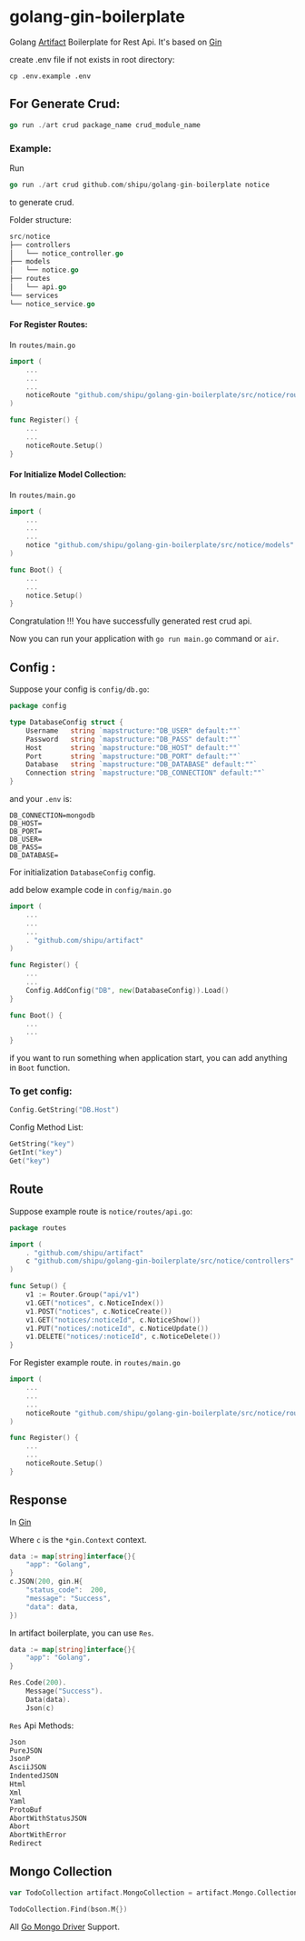 # golang-gin-boilerplate
Golang [Artifact](https://github.com/shipu/artifact) Boilerplate for Rest Api. It's based on [Gin](https://github.com/gin-gonic/gin)

create .env file if not exists in root directory:
```shell
cp .env.example .env
```
## For Generate Crud: 
```go
go run ./art crud package_name crud_module_name
```

### Example: 

Run 
```go 
go run ./art crud github.com/shipu/golang-gin-boilerplate notice
``` 
to generate crud.

Folder structure: 
```go
src/notice
├── controllers
│   └── notice_controller.go
├── models
│   └── notice.go
├── routes
│   └── api.go
└── services
└── notice_service.go
```

#### For Register Routes:

In `routes/main.go`
```go
import (
    ...	
    ...
    ...
    noticeRoute "github.com/shipu/golang-gin-boilerplate/src/notice/routes"
)

```
```go
func Register() {
    ...
    ...
    noticeRoute.Setup()
}
```
#### For Initialize Model Collection:

In `routes/main.go`
```go
import (
    ...	
    ...
    ...
    notice "github.com/shipu/golang-gin-boilerplate/src/notice/models"
)

```
```go
func Boot() {
    ...
    ...
    notice.Setup()
}
```

Congratulation !!! You have successfully generated rest crud api. 

Now you can run your application with `go run main.go` command or `air`.

## Config :

Suppose your config is `config/db.go`:
```go
package config

type DatabaseConfig struct {
	Username   string `mapstructure:"DB_USER" default:""`
	Password   string `mapstructure:"DB_PASS" default:""`
	Host       string `mapstructure:"DB_HOST" default:""`
	Port       string `mapstructure:"DB_PORT" default:""`
	Database   string `mapstructure:"DB_DATABASE" default:""`
	Connection string `mapstructure:"DB_CONNECTION" default:""`
}
```
and your `.env` is:
```dotenv
DB_CONNECTION=mongodb
DB_HOST=
DB_PORT=
DB_USER=
DB_PASS=
DB_DATABASE=
```

For initialization `DatabaseConfig` config. 

add below example code in `config/main.go`
```go
import (
    ...	
    ...
    ...
    . "github.com/shipu/artifact"
)

```
```go
func Register() {
    ...
    ...
    Config.AddConfig("DB", new(DatabaseConfig)).Load()
}

func Boot() {
    ...
    ...
}
```

if you want to run something when application start, you can add anything in `Boot` function.

### To get config:
```go
Config.GetString("DB.Host")
```

Config Method List:
```go
GetString("key")
GetInt("key")
Get("key")
```

## Route

Suppose example route is `notice/routes/api.go`:
```go
package routes

import (
	. "github.com/shipu/artifact"
	c "github.com/shipu/golang-gin-boilerplate/src/notice/controllers"
)

func Setup() {
    v1 := Router.Group("api/v1")
    v1.GET("notices", c.NoticeIndex())
    v1.POST("notices", c.NoticeCreate())
    v1.GET("notices/:noticeId", c.NoticeShow())
    v1.PUT("notices/:noticeId", c.NoticeUpdate())
    v1.DELETE("notices/:noticeId", c.NoticeDelete())
}
```

For Register example route. in `routes/main.go`

```go
import (
    ...	
    ...
    ...
    noticeRoute "github.com/shipu/golang-gin-boilerplate/src/notice/routes"
)

```
```go
func Register() {
    ...
    ...
    noticeRoute.Setup()
}
```

## Response
In [Gin](https://github.com/gin-gonic/gin)

Where `c` is the `*gin.Context` context.

```go
data := map[string]interface{}{
    "app": "Golang",
}
c.JSON(200, gin.H{
    "status_code":  200,
    "message": "Success",
    "data": data,
})
```
In artifact boilerplate, you can use `Res`.
```go
data := map[string]interface{}{
    "app": "Golang",
}

Res.Code(200).
    Message("Success").
    Data(data).
	Json(c)
```


`Res` Api Methods:
```go
Json
PureJSON
JsonP
AsciiJSON
IndentedJSON
Html
Xml
Yaml
ProtoBuf
AbortWithStatusJSON
Abort
AbortWithError
Redirect
```

## Mongo Collection

```go
var TodoCollection artifact.MongoCollection = artifact.Mongo.Collection("todos")

TodoCollection.Find(bson.M{})
```

All [Go Mongo Driver](https://docs.mongodb.com/drivers/go/current/) Support.